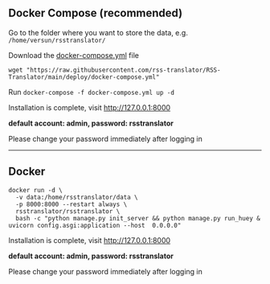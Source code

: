  ## Docker Compose (recommended)

Go to the folder where you want to store the data, e.g. `/home/versun/rsstranslator/`

Download the [docker-compose.yml](https://github.com/rss-translator/RSS-Translator/blob/main/deploy/docker-compose.yml) file

`wget "https://raw.githubusercontent.com/rss-translator/RSS-Translator/main/deploy/docker-compose.yml"`

Run `docker-compose -f docker-compose.yml up -d`

Installation is complete, visit http://127.0.0.1:8000

**default account: admin, password: rsstranslator**

Please change your password immediately after logging in

---

## Docker

```
docker run -d \
  -v data:/home/rsstranslator/data \
  -p 8000:8000 --restart always \
  rsstranslator/rsstranslator \
  bash -c "python manage.py init_server && python manage.py run_huey & uvicorn config.asgi:application --host  0.0.0.0"
```

Installation is complete, visit http://127.0.0.1:8000

**default account: admin, password: rsstranslator**

Please change your password immediately after logging in

